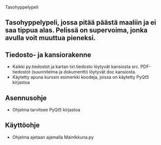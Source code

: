 Tasohyppelypeli

## Tasohyppelypeli, jossa pitää päästä maaliin ja ei saa tippua alas. Pelissä on supervoima, jonka avulla voit muuttua pieneksi.


## Tiedosto- ja kansiorakenne

  - Kaikki py.tiedostot ja kartan txt.tiedosto löytyvät kansiosta src. PDF-tiedostot (suunnitelma ja dokumentti) löytyvät doc kansiosta.
  - Käytetty apuna kurssin esimerkki koodeja, joissa on käytetty PyQt5 kirjastoa

## Asennusohje

  - Ohjelma tarvitsee PyQt5 kirjastoa


## Käyttöohje

  - Ohjelma ajetaan ajamalla MainIkkuna.py
